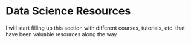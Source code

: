 # Data Science Resources

I will start filling up this section with different courses, tutorials, etc. that have been valuable resources along the way


